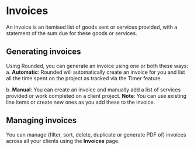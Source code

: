 # Invoices

An invoice is an itemised list of goods sent or services provided, with a statement of the sum due for these goods or services. 

## Generating invoices

Using Rounded, you can generate an invoice using one or both these ways:
a. **Automatic**: Rounded will automatically create an invoice for you and list all the time spent on the project as tracked via the Timer feature. 

b. **Manual**: You can create an invoice and manually add a list of services provided or work completed on a client project.
**Note**: You can use existing line items or create new ones as you add these to the invoice.

## Managing invoices

You can manage (filter, sort, delete, duplicate or generate PDF of) invoices across all your clients using the **Invoices** page. 


